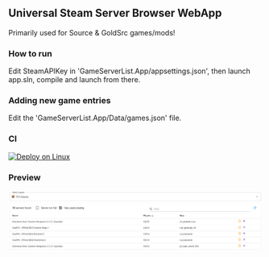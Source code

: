 ## Universal Steam Server Browser WebApp
Primarily used for Source & GoldSrc games/mods!

### How to run
Edit SteamAPIKey in 'GameServerList.App/appsettings.json', then launch app.sln, compile and launch from there.

### Adding new game entries
Edit the 'GameServerList.App/Data/games.json' file.

### CI
[![Deploy on Linux](https://github.com/BerntA/GameServerBrowser/actions/workflows/deploy-linux.yml/badge.svg)](https://github.com/BerntA/GameServerBrowser/actions/workflows/deploy-linux.yml)

### Preview
![Game Server Browser WebApp](./preview.png)
